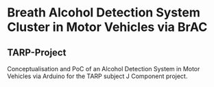 # Breath Alcohol Detection System Cluster in Motor Vehicles via BrAC
## TARP-Project

Conceptualisation and PoC of an Alcohol Detection System in Motor Vehicles via Arduino for the TARP subject J Component project. 
